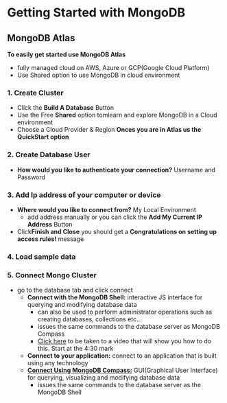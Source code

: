 # Getting Started with MongoDB

## MongoDB Atlas
**To easily get started use MongoDB Atlas**
- fully managed cloud on AWS, Azure or GCP(Google Cloud Platform)
- Use Shared option to use MongoDB in cloud environment
### 1. Create Cluster
- Click the **Build A Database** Button
- Use the Free **Shared** option tomlearn and explore MongoDB in a Cloud environment
- Choose a Cloud Provider & Region
**Onces you are in Atlas us the QuickStart option**

### 2. Create Database User
- **How would you like to authenticate your connection?** Username and Password

### 3. Add Ip address of your computer or device
- **Where would you like to connect from?** My Local Environment
    - add address manually or you can click the **Add My Current IP Address** Button
- Click**Finish and Close** you should get a **Congratulations on setting up access rules!** message

### 4. Load sample data 
### 5. Connect Mongo Cluster
- go to the database tab and click connect
    - **Connect with the MongoDB Shell:** interactive JS interface for querying and modifying database data
        - can also be used to perform administrator operations such as creating databases, collections etc...
        - issues the same commands to the database server as MongoDB Compass
        - [Click here](https://www.youtube.com/watch?v=7jH__3ieGS0) to be taken to a video that will show you how to do this. Start at the 4:30 mark
    - **Connect to your application:** connect to an application that is built using any technology
    - **[Connect Using MongoDB Compass:](./MongoDBCompass.md)** GUI(Graphical User Interface) for querying, visualizing and modifying database data
        - issues the same commands to the database server as the MongoDB Shell

